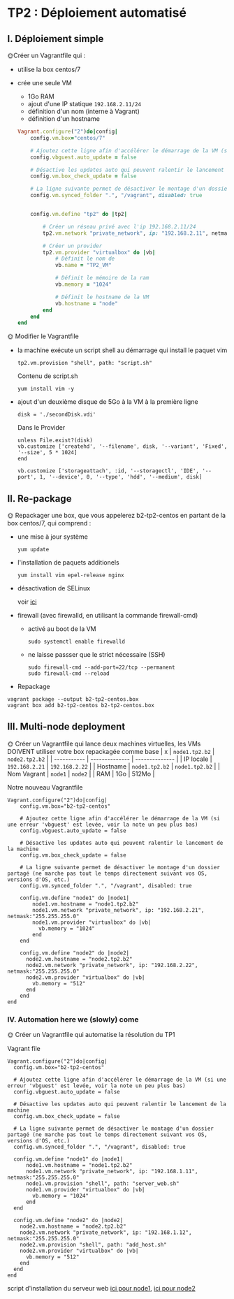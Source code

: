 # TP2 : Déploiement automatisé

## I. Déploiement simple

🌞Créer un Vagrantfile qui :

- utilise la box centos/7
- crée une seule VM

  - 1Go RAM
  - ajout d'une IP statique `192.168.2.11/24`
  - définition d'un nom (interne à Vagrant)
  - définition d'un hostname

  ```ruby
  Vagrant.configure("2")do|config|
      config.vm.box="centos/7"

      # Ajoutez cette ligne afin d'accélérer le démarrage de la VM (si une erreur 'vbguest' est levée, voir la note un peu plus bas)
      config.vbguest.auto_update = false

      # Désactive les updates auto qui peuvent ralentir le lancement de la machine
      config.vm.box_check_update = false

      # La ligne suivante permet de désactiver le montage d'un dossier partagé (ne marche pas tout le temps directement suivant vos OS, versions d'OS, etc.)
      config.vm.synced_folder ".", "/vagrant", disabled: true


      config.vm.define "tp2" do |tp2|

          # Créer un réseau privé avec l'ip 192.168.2.11/24
          tp2.vm.network "private_network", ip: "192.168.2.11", netmask:"255.255.255.0"

          # Créer un provider
          tp2.vm.provider "virtualbox" do |vb|
              # Définit le nom de
              vb.name = "TP2_VM"

              # Définit le mémoire de la ram
              vb.memory = "1024"

              # Définit le hostname de la VM
              vb.hostname = "node"
          end
      end
  end
  ```

🌞 Modifier le Vagrantfile

- la machine exécute un script shell au démarrage qui install le paquet vim
  ```
  tp2.vm.provision "shell", path: "script.sh"
  ```
  Contenu de script.sh
  ```
  yum install vim -y
  ```
- ajout d'un deuxième disque de 5Go à la VM à la première ligne

  ```
  disk = './secondDisk.vdi'
  ```

  Dans le Provider

  ```
  unless File.exist?(disk)
  vb.customize ['createhd', '--filename', disk, '--variant', 'Fixed', '--size', 5 * 1024]
  end

  vb.customize ['storageattach', :id, '--storagectl', 'IDE', '--port', 1, '--device', 0, '--type', 'hdd', '--medium', disk]
  ```

## II. Re-package

🌞 Repackager une box, que vous appelerez b2-tp2-centos en partant de la box centos/7, qui comprend :

- une mise à jour système
  ```
  yum update
  ```
- l'installation de paquets additionels
  ```
  yum install vim epel-release nginx
  ```
- désactivation de SELinux

  voir [ici](https://gitlab.com/it4lik/b1-reseau-2019/-/tree/master/tp/2#annexe-1--désactiver-selinux)

- firewall (avec firewalld, en utilisant la commande firewall-cmd)
  - activé au boot de la VM
    ```
    sudo systemctl enable firewalld
    ```
  - ne laisse passser que le strict nécessaire (SSH)
    ```
    sudo firewall-cmd --add-port=22/tcp --permanent
    sudo firewall-cmd --reload
    ```
- Repackage

```
vagrant package --output b2-tp2-centos.box
vagrant box add b2-tp2-centos b2-tp2-centos.box
```

## III. Multi-node deployment

🌞 Créer un Vagrantfile qui lance deux machines virtuelles, les VMs DOIVENT utiliser votre box repackagée comme base
| x | `node1.tp2.b2` | `node2.tp2.b2` |
| ----------- | -------------- | -------------- |
| IP locale | `192.168.2.21` | `192.168.2.22` |
| Hostname | `node1.tp2.b2` | `node1.tp2.b2` |
| Nom Vagrant | `node1` | `node2` |
| RAM | 1Go | 512Mo |

Notre nouveau Vagrantfile

```
Vagrant.configure("2")do|config|
    config.vm.box="b2-tp2-centos"

    # Ajoutez cette ligne afin d'accélérer le démarrage de la VM (si une erreur 'vbguest' est levée, voir la note un peu plus bas)
    config.vbguest.auto_update = false

    # Désactive les updates auto qui peuvent ralentir le lancement de la machine
    config.vm.box_check_update = false

    # La ligne suivante permet de désactiver le montage d'un dossier partagé (ne marche pas tout le temps directement suivant vos OS, versions d'OS, etc.)
    config.vm.synced_folder ".", "/vagrant", disabled: true

    config.vm.define "node1" do |node1|
        node1.vm.hostname = "node1.tp2.b2"
        node1.vm.network "private_network", ip: "192.168.2.21", netmask:"255.255.255.0"
        node1.vm.provider "virtualbox" do |vb|
          vb.memory = "1024"
        end
    end

    config.vm.define "node2" do |node2|
      node2.vm.hostname = "node2.tp2.b2"
      node2.vm.network "private_network", ip: "192.168.2.22", netmask:"255.255.255.0"
      node2.vm.provider "virtualbox" do |vb|
        vb.memory = "512"
      end
    end
end
```

### IV. Automation here we (slowly) come

🌞 Créer un Vagrantfile qui automatise la résolution du TP1

Vagrant file

```rubis
Vagrant.configure("2")do|config|
  config.vm.box="b2-tp2-centos"

  # Ajoutez cette ligne afin d'accélérer le démarrage de la VM (si une erreur 'vbguest' est levée, voir la note un peu plus bas)
  config.vbguest.auto_update = false

  # Désactive les updates auto qui peuvent ralentir le lancement de la machine
  config.vm.box_check_update = false

  # La ligne suivante permet de désactiver le montage d'un dossier partagé (ne marche pas tout le temps directement suivant vos OS, versions d'OS, etc.)
  config.vm.synced_folder ".", "/vagrant", disabled: true

  config.vm.define "node1" do |node1|
      node1.vm.hostname = "node1.tp2.b2"
      node1.vm.network "private_network", ip: "192.168.1.11", netmask:"255.255.255.0"
      node1.vm.provision "shell", path: "server_web.sh"
      node1.vm.provider "virtualbox" do |vb|
        vb.memory = "1024"
      end
  end

  config.vm.define "node2" do |node2|
    node2.vm.hostname = "node2.tp2.b2"
    node2.vm.network "private_network", ip: "192.168.1.12", netmask:"255.255.255.0"
    node2.vm.provision "shell", path: "add_host.sh"
    node2.vm.provider "virtualbox" do |vb|
      vb.memory = "512"
    end
  end
end
```

script d'installation du serveur web [ici pour node1](server_web.sh), [ici pour node2](add_host.sh)
